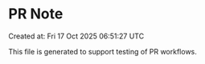 # PR Note

Created at: Fri 17 Oct 2025 06:51:27 UTC

This file is generated to support testing of PR workflows.
